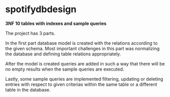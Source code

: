 # spotifydbdesign
<b>3NF 10 tables  with indexes and sample queries</b>

The project has 3 parts.

In the first part database model is created with the relations according to the given schema. Most important challenges in this part was normalizing the database and defining table relations appropriately.

After the model is created queries are added in such a way that there will be no empty results when the sample queries are executed.

Lastly, some sample queries are implemented filtering, updating or deleting entries with respect to given criterias within the same table or a different table in the database.
